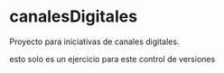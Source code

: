 # canalesDigitales
Proyecto para iniciativas de canales digitales.

esto solo es un ejercicio para este control de versiones
